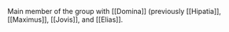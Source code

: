 Main member of the group with [[Domina]] (previously [[Hipatia]], [[Maximus]], [[Jovis]], and [[Elias]].